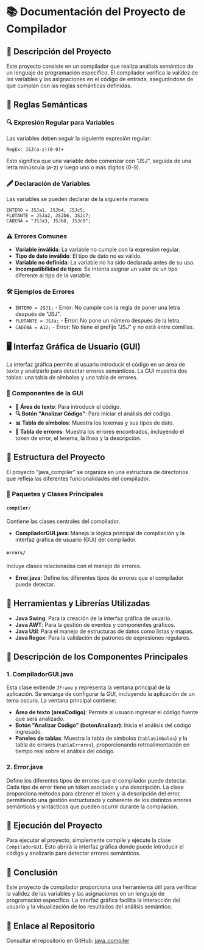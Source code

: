 # 📚 Documentación del Proyecto de Compilador

## 📝 Descripción del Proyecto

Este proyecto consiste en un compilador que realiza análisis semántico de un lenguaje de programación específico. El compilador verifica la validez de las variables y las asignaciones en el código de entrada, asegurándose de que cumplan con las reglas semánticas definidas.

## 📐 Reglas Semánticas

### 🔍 Expresión Regular para Variables

Las variables deben seguir la siguiente expresión regular:

```
RegEx: JSJ(a-z)(0-9)+
```

Esto significa que una variable debe comenzar con "JSJ", seguida de una letra minúscula (a-z) y luego uno o más dígitos (0-9).

### 🖋️ Declaración de Variables

Las variables se pueden declarar de la siguiente manera:

```
ENTERO = JSJa1, JSJb4, JSJc5;
FLOTANTE = JSJa2, JSJb6, JSJc7;
CADENA = "JSJa3, JSJb8, JSJc9";
```

### ⚠️ Errores Comunes

- **Variable inválida**: La variable no cumple con la expresión regular.
- **Tipo de dato inválido**: El tipo de dato no es válido.
- **Variable no definida**: La variable no ha sido declarada antes de su uso.
- **Incompatibilidad de tipos**: Se intenta asignar un valor de un tipo diferente al tipo de la variable.

### 🛠️ Ejemplos de Errores

- `ENTERO = JSJ1;` - Error: No cumple con la regla de poner una letra después de "JSJ".
- `FLOTANTE = JSJa;` - Error: No pone un número después de la letra.
- `CADENA = A12;` - Error: No tiene el prefijo "JSJ" y no está entre comillas.

## 🖥️ Interfaz Gráfica de Usuario (GUI)

La interfaz gráfica permite al usuario introducir el código en un área de texto y analizarlo para detectar errores semánticos. La GUI muestra dos tablas: una tabla de símbolos y una tabla de errores.

### 🧩 Componentes de la GUI

- **📝 Área de texto**: Para introducir el código.
- **🔍 Botón "Analizar Código"**: Para iniciar el análisis del código.
- **📊 Tabla de símbolos**: Muestra los lexemas y sus tipos de dato.
- **🚨 Tabla de errores**: Muestra los errores encontrados, incluyendo el token de error, el lexema, la línea y la descripción.

## 📂 Estructura del Proyecto

El proyecto "java_compiler" se organiza en una estructura de directorios que refleja las diferentes funcionalidades del compilador.

### 📁 Paquetes y Clases Principales

#### `compiler/`

Contiene las clases centrales del compilador.

- **CompiladorGUI.java**: Maneja la lógica principal de compilación y la interfaz gráfica de usuario (GUI) del compilador.

#### `errors/`

Incluye clases relacionadas con el manejo de errores.

- **Error.java**: Define los diferentes tipos de errores que el compilador puede detectar.

## 🔧 Herramientas y Librerías Utilizadas

- **Java Swing**: Para la creación de la interfaz gráfica de usuario.
- **Java AWT**: Para la gestión de eventos y componentes gráficos.
- **Java Util**: Para el manejo de estructuras de datos como listas y mapas.
- **Java Regex**: Para la validación de patrones de expresiones regulares.

## 📜 Descripción de los Componentes Principales

### 1. CompiladorGUI.java

Esta clase extiende `JFrame` y representa la ventana principal de la aplicación. Se encarga de configurar la GUI, incluyendo la aplicación de un tema oscuro. La ventana principal contiene:

- **Área de texto (areaCodigo)**: Permite al usuario ingresar el código fuente que será analizado.
- **Botón "Analizar Código" (botonAnalizar)**: Inicia el análisis del código ingresado.
- **Paneles de tablas**: Muestra la tabla de símbolos (`tablaSimbolos`) y la tabla de errores (`tablaErrores`), proporcionando retroalimentación en tiempo real sobre el análisis del código.

### 2. Error.java

Define los diferentes tipos de errores que el compilador puede detectar. Cada tipo de error tiene un token asociado y una descripción. La clase proporciona métodos para obtener el token y la descripción del error, permitiendo una gestión estructurada y coherente de los distintos errores semánticos y sintácticos que pueden ocurrir durante la compilación.

## 🚀 Ejecución del Proyecto

Para ejecutar el proyecto, simplemente compile y ejecute la clase `CompiladorGUI`. Esto abrirá la interfaz gráfica donde puede introducir el código y analizarlo para detectar errores semánticos.

## 🎯 Conclusión

Este proyecto de compilador proporciona una herramienta útil para verificar la validez de las variables y las asignaciones en un lenguaje de programación específico. La interfaz gráfica facilita la interacción del usuario y la visualización de los resultados del análisis semántico.

## 🔗 Enlace al Repositorio

Consultar el repositorio en GitHub: [java_compiler](https://github.com/Jafet/Compilador_1)
